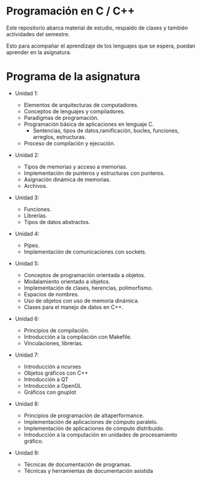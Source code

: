 # Programación en C / C++

Este repositorio abarca material de estudio, respaldo de clases y también actividades del semestre.

Esto para acompañar el aprendizaje de los lenguajes que se espera, puedan aprender en la asignatura.


# Programa de la asignatura
* Unidad 1: 
  * Elementos de arquitecturas de computadores.
  * Conceptos de lenguajes y compiladores.
  * Paradigmas de programación.
  * Programación básica de aplicaciones en lenguaje C.
     * Sentencias, tipos de datos,ramificación, bucles, funciones, arreglos, estructuras.
  * Proceso de compilación y ejecución.

* Unidad 2:
  * Tipos de memorias y acceso a memorias.
  * Implementación de punteros y estructuras con punteros.
  * Asignación dinámica de memorias.
  * Archivos.

* Unidad 3:
  * Funciones.
  * Librerías.
  * Tipos de datos abstractos.

* Unidad 4:
  * Pipes.
  * Implementación de comunicaciones con sockets.

* Unidad 5:
  * Conceptos de programación orientada a objetos.
  * Modalamiento orientado a objetos.
  * Implementación de clases, herencias, polimorfismo.
  * Espacios de nombres.
  * Uso de objetos con uso de memoria dinámica.
  * Clases para el manejo de datos en C++.

* Unidad 6:
  * Principios de compilación.
  * Introducción a la compilación con Makefile.
  * Vinculaciones, librerías.

* Unidad 7:
  * Introducción a ncurses
  * Objetos gráficos con C++
  * Introducción a QT
  * Introducción a OpenGL
  * Gráficos con gnuplot

* Unidad 8:
  * Principios de programación de altaperformance.
  * Implementación de aplicaciones de cómputo paralelo.
  * Implementación de aplicaciones de cómputo distribuido.
  * Introducción a la computación en unidades de procesamiento gráfico.

* Unidad 9:
  * Técnicas de documentación de programas.
  * Técnicas y herramientas de documentación asistida

